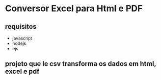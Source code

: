 # Conversor Excel para Html e PDF

## requisitos

* javascript
* nodejs
* ejs

## projeto que le csv transforma os dados em html, excel e pdf
